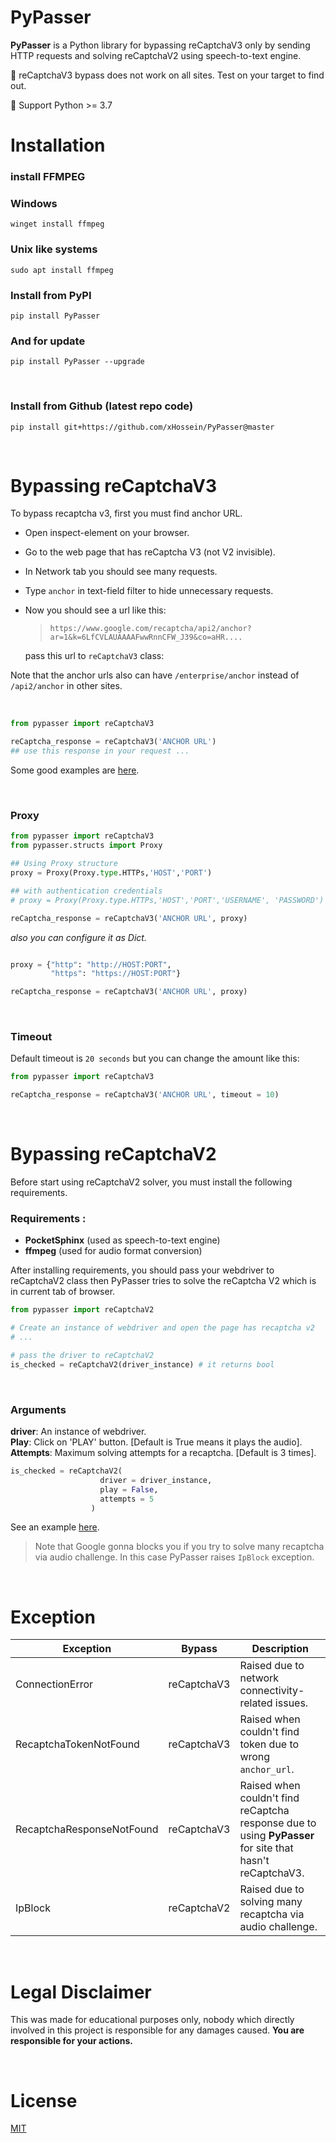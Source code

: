 # PyPasser

**PyPasser** is a Python library for bypassing reCaptchaV3 only by sending HTTP requests and solving reCaptchaV2 using speech-to-text engine.

🔴 reCaptchaV3 bypass does not work on all sites. Test on your target to find out.

🐍 Support Python >= 3.7

# Installation
### install FFMPEG

### Windows
```
winget install ffmpeg
```

### Unix like systems
```
sudo apt install ffmpeg
```

### Install from PyPI

```
pip install PyPasser
```

### And for update

```
pip install PyPasser --upgrade
```

&nbsp;

### Install from Github (latest repo code)

```
pip install git+https://github.com/xHossein/PyPasser@master
```

&nbsp;


# Bypassing **reCaptchaV3**

To bypass recaptcha v3, first you must find anchor URL.

- Open inspect-element on your browser.
- Go to the web page that has reCaptcha V3 (not V2 invisible).
- In Network tab you should see many requests.
- Type `anchor` in text-field filter to hide unnecessary requests.
- Now you should see a url like this:

  > ``https://www.google.com/recaptcha/api2/anchor?ar=1&k=6LfCVLAUAAAAFwwRnnCFW_J39&co=aHR....``
  >

  pass this url to `reCaptchaV3` class:

Note that the anchor urls also can have `/enterprise/anchor` instead of `/api2/anchor` in other sites.

&nbsp;

```python
from pypasser import reCaptchaV3

reCaptcha_response = reCaptchaV3('ANCHOR URL')
## use this response in your request ...
```

Some good examples are [here](https://github.com/xHossein/PyPasser/tree/master/examples/reCaptchaV3).

&nbsp;

### **Proxy**

```python
from pypasser import reCaptchaV3
from pypasser.structs import Proxy

## Using Proxy structure
proxy = Proxy(Proxy.type.HTTPs,'HOST','PORT')

## with authentication credentials
# proxy = Proxy(Proxy.type.HTTPs,'HOST','PORT','USERNAME', 'PASSWORD')

reCaptcha_response = reCaptchaV3('ANCHOR URL', proxy)
```

_also you can configure it as Dict._

```python

proxy = {"http": "http://HOST:PORT",
         "https": "https://HOST:PORT"}

reCaptcha_response = reCaptchaV3('ANCHOR URL', proxy)
```

&nbsp;

### **Timeout**

Default timeout is `20 seconds` but you can change the amount like this:

```python
from pypasser import reCaptchaV3

reCaptcha_response = reCaptchaV3('ANCHOR URL', timeout = 10)
```

&nbsp;

# Bypassing **reCaptchaV2**
Before start using reCaptchaV2 solver, you must install the following requirements.
### **Requirements** :
- **PocketSphinx** (used as speech-to-text engine)
- **ffmpeg** (used for audio format conversion)

After installing requirements, you should pass your webdriver to reCaptchaV2 class then PyPasser tries to solve the reCaptcha V2 which is in current tab of browser.
```python
from pypasser import reCaptchaV2

# Create an instance of webdriver and open the page has recaptcha v2
# ...

# pass the driver to reCaptchaV2
is_checked = reCaptchaV2(driver_instance) # it returns bool

```

&nbsp;

### **Arguments**
**driver**: An instance of webdriver.\
**Play**: Click on 'PLAY' button. [Default is True means it plays the audio].\
**Attempts**: Maximum solving attempts for a recaptcha. [Default is 3 times].

```python
is_checked = reCaptchaV2(
                    driver = driver_instance,
                    play = False,
                    attempts = 5
                  )

```


See an example [here](https://github.com/xHossein/PyPasser/blob/master/examples/reCaptchaV2/demo.py).

> Note that Google gonna blocks you if you try to solve many recaptcha via audio challenge. In this case PyPasser raises `IpBlock` exception.

&nbsp;

# Exception

| Exception | Bypass | Description |
| ---------- | -------------- | --------------- |
| ConnectionError | reCaptchaV3 | Raised due to network connectivity-related issues. |
| RecaptchaTokenNotFound | reCaptchaV3 | Raised when couldn't find token due to wrong `anchor_url`. |
| RecaptchaResponseNotFound | reCaptchaV3 | Raised when couldn't find reCaptcha response due to using **PyPasser** for site that hasn't reCaptchaV3. |
| IpBlock | reCaptchaV2 | Raised due to solving many recaptcha via audio challenge. |

&nbsp;

# Legal Disclaimer

This was made for educational purposes only, nobody which directly involved in this project is responsible for any damages caused.
**You are responsible for your actions.**

&nbsp;

# License

[MIT](https://choosealicense.com/licenses/mit/)
